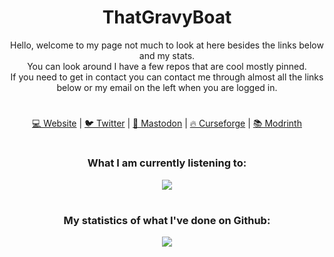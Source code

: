 <h1 align="center">ThatGravyBoat</h1>
<p align="center">
Hello, welcome to my page not much to look at here besides the links below and my stats. 
<br>
You can look around I have a few repos that are cool mostly pinned. 
<br>
If you need to get in contact you can contact me through almost all the links below or my email on the left when you are logged in.
</p>
<h1 align="center"></h1>
<p align="center">
  <a href="https://thatgravyboat.tech">💻 Website</a>
  |
  <a href="https://twitter.com/thatgravyboat">🐦 Twitter</a>
  |
  <a href="https://anvil.social/@ThatGravyBoat">💬 Mastodon</a>
  |
  <a href="https://www.curseforge.com/members/thatgravyboat/projects">🔥 Curseforge</a>
  |
  <a href="https://modrinth.com/user/ThatGravyBoat">📚 Modrinth</a>
</p>
<h1 align="center"></h1>
<h3 align="center">What I am currently listening to:</h3>
<p align="center">
  <img src="https://spotify-github-profile.vercel.app/api/view.svg?uid=0o7l6ki4nbj69g9vvf0zojdi5&cover_image=true&theme=novatorem&show_offline=true&background_color=000000&bar_color=51d700&bar_color_cover=false"/>
</p>
<h1 align="center"></h1>
<h3 align="center">My statistics of what I've done on Github:</h3>
<p align="center">
  <img src="https://github-readme-stats.vercel.app/api?username=thatgravyboat&show_icons=true&theme=transparent&text_color=ffffff&bar_color_cover=true&icon_color=ffffff&border_color=ffffff&title_color=ffffff&hide_title=true"/>
  <br>
</p>
